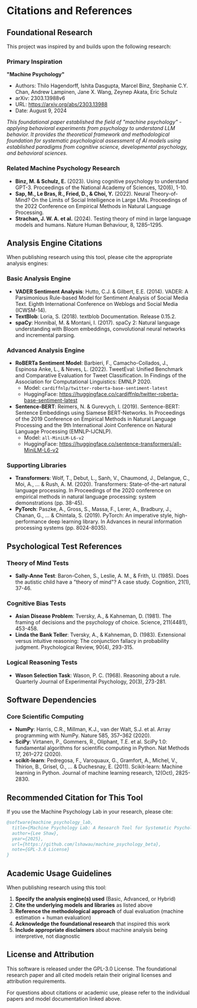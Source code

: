 # Citations and References

## Foundational Research

This project was inspired by and builds upon the following research:

### Primary Inspiration
**"Machine Psychology"**
- Authors: Thilo Hagendorff, Ishita Dasgupta, Marcel Binz, Stephanie C.Y. Chan, Andrew Lampinen, Jane X. Wang, Zeynep Akata, Eric Schulz
- arXiv: 2303.13988v6
- URL: https://arxiv.org/abs/2303.13988
- Date: August 9, 2024

*This foundational paper established the field of "machine psychology" - applying behavioral experiments from psychology to understand LLM behavior. It provides the theoretical framework and methodological foundation for systematic psychological assessment of AI models using established paradigms from cognitive science, developmental psychology, and behavioral sciences.*

### Related Machine Psychology Research
- **Binz, M. & Schulz, E.** (2023). Using cognitive psychology to understand GPT-3. Proceedings of the National Academy of Sciences, 120(6), 1-10.
- **Sap, M., Le Bras, R., Fried, D., & Choi, Y.** (2022). Neural Theory-of-Mind? On the Limits of Social Intelligence in Large LMs. Proceedings of the 2022 Conference on Empirical Methods in Natural Language Processing.
- **Strachan, J. W. A. et al.** (2024). Testing theory of mind in large language models and humans. Nature Human Behaviour, 8, 1285–1295.

## Analysis Engine Citations

When publishing research using this tool, please cite the appropriate analysis engines:

### Basic Analysis Engine
- **VADER Sentiment Analysis**: Hutto, C.J. & Gilbert, E.E. (2014). VADER: A Parsimonious Rule-based Model for Sentiment Analysis of Social Media Text. Eighth International Conference on Weblogs and Social Media (ICWSM-14).
- **TextBlob**: Loria, S. (2018). textblob Documentation. Release 0.15.2.
- **spaCy**: Honnibal, M. & Montani, I. (2017). spaCy 2: Natural language understanding with Bloom embeddings, convolutional neural networks and incremental parsing.

### Advanced Analysis Engine
- **RoBERTa Sentiment Model**: Barbieri, F., Camacho-Collados, J., Espinosa Anke, L., & Neves, L. (2022). TweetEval: Unified Benchmark and Comparative Evaluation for Tweet Classification. In Findings of the Association for Computational Linguistics: EMNLP 2020.
  - Model: `cardiffnlp/twitter-roberta-base-sentiment-latest`
  - HuggingFace: https://huggingface.co/cardiffnlp/twitter-roberta-base-sentiment-latest
- **Sentence-BERT**: Reimers, N. & Gurevych, I. (2019). Sentence-BERT: Sentence Embeddings using Siamese BERT-Networks. In Proceedings of the 2019 Conference on Empirical Methods in Natural Language Processing and the 9th International Joint Conference on Natural Language Processing (EMNLP-IJCNLP).
  - Model: `all-MiniLM-L6-v2`
  - HuggingFace: https://huggingface.co/sentence-transformers/all-MiniLM-L6-v2

### Supporting Libraries
- **Transformers**: Wolf, T., Debut, L., Sanh, V., Chaumond, J., Delangue, C., Moi, A., ... & Rush, A. M. (2020). Transformers: State-of-the-art natural language processing. In Proceedings of the 2020 conference on empirical methods in natural language processing: system demonstrations (pp. 38-45).
- **PyTorch**: Paszke, A., Gross, S., Massa, F., Lerer, A., Bradbury, J., Chanan, G., ... & Chintala, S. (2019). PyTorch: An imperative style, high-performance deep learning library. In Advances in neural information processing systems (pp. 8024-8035).

## Psychological Test References

### Theory of Mind Tests
- **Sally-Anne Test**: Baron-Cohen, S., Leslie, A. M., & Frith, U. (1985). Does the autistic child have a "theory of mind"? A case study. Cognition, 21(1), 37-46.

### Cognitive Bias Tests
- **Asian Disease Problem**: Tversky, A., & Kahneman, D. (1981). The framing of decisions and the psychology of choice. Science, 211(4481), 453-458.
- **Linda the Bank Teller**: Tversky, A., & Kahneman, D. (1983). Extensional versus intuitive reasoning: The conjunction fallacy in probability judgment. Psychological Review, 90(4), 293-315.

### Logical Reasoning Tests
- **Wason Selection Task**: Wason, P. C. (1968). Reasoning about a rule. Quarterly Journal of Experimental Psychology, 20(3), 273-281.

## Software Dependencies

### Core Scientific Computing
- **NumPy**: Harris, C.R., Millman, K.J., van der Walt, S.J. et al. Array programming with NumPy. Nature 585, 357–362 (2020).
- **SciPy**: Virtanen, P., Gommers, R., Oliphant, T.E. et al. SciPy 1.0: fundamental algorithms for scientific computing in Python. Nat Methods 17, 261–272 (2020).
- **scikit-learn**: Pedregosa, F., Varoquaux, G., Gramfort, A., Michel, V., Thirion, B., Grisel, O., ... & Duchesnay, E. (2011). Scikit-learn: Machine learning in Python. Journal of machine learning research, 12(Oct), 2825-2830.

## Recommended Citation for This Tool

If you use the Machine Psychology Lab in your research, please cite:

```bibtex
@software{machine_psychology_lab,
  title={Machine Psychology Lab: A Research Tool for Systematic Psychological Evaluation of AI Models},
  author={Lee Shaw},
  year={2025},
  url={https://github.com/lshawau/machine_psychology_beta},
  note={GPL-3.0 License}
}
```

## Academic Usage Guidelines

When publishing research using this tool:

1. **Specify the analysis engine(s) used** (Basic, Advanced, or Hybrid)
2. **Cite the underlying models and libraries** as listed above
3. **Reference the methodological approach** of dual evaluation (machine estimation + human evaluation)
4. **Acknowledge the foundational research** that inspired this work
5. **Include appropriate disclaimers** about machine analysis being interpretive, not diagnostic

## License and Attribution

This software is released under the GPL-3.0 License. The foundational research paper and all cited models retain their original licenses and attribution requirements.

For questions about citations or academic use, please refer to the individual papers and model documentation linked above.
